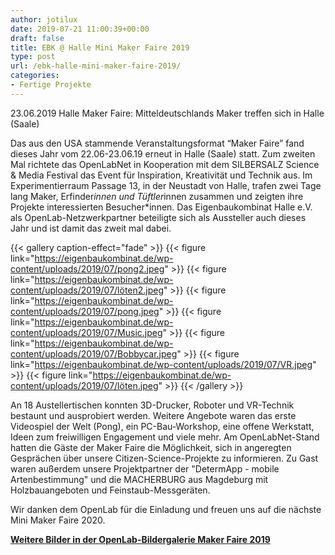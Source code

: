 ```yaml
---
author: jotilux
date: 2019-07-21 11:00:39+00:00
draft: false
title: EBK @ Halle Mini Maker Faire 2019
type: post
url: /ebk-halle-mini-maker-faire-2019/
categories:
- Fertige Projekte
---
```





23.06.2019 Halle Maker Faire: Mitteldeutschlands Maker treffen sich in Halle (Saale)





<!-- more -->





Das aus den USA stammende Veranstaltungsformat “Maker Faire” fand  dieses Jahr vom 22.06-23.06.19 erneut in Halle (Saale) statt. Zum  zweiten Mal richtete das OpenLabNet in Kooperation mit dem SILBERSALZ  Science & Media Festival das Event für Inspiration, Kreativität und  Technik aus. Im Experimentierraum Passage 13, in der Neustadt von Halle, trafen zwei Tage lang Maker, Erfinder*innen und Tüftler*innen zusammen und zeigten ihre Projekte interessierten Besucher*innen. Das Eigenbaukombinat Halle e.V. als OpenLab-Netzwerkpartner beteiligte sich als Aussteller auch dieses Jahr und ist damit das zweit mal dabei.





{{< gallery caption-effect="fade" >}}
{{< figure link="https://eigenbaukombinat.de/wp-content/uploads/2019/07/pong2.jpeg" >}}
{{< figure link="https://eigenbaukombinat.de/wp-content/uploads/2019/07/löten2.jpeg" >}}
{{< figure link="https://eigenbaukombinat.de/wp-content/uploads/2019/07/pong.jpeg" >}}
{{< figure link="https://eigenbaukombinat.de/wp-content/uploads/2019/07/Music.jpeg" >}}
{{< figure link="https://eigenbaukombinat.de/wp-content/uploads/2019/07/Bobbycar.jpeg" >}}
{{< figure link="https://eigenbaukombinat.de/wp-content/uploads/2019/07/VR.jpeg" >}}
{{< figure link="https://eigenbaukombinat.de/wp-content/uploads/2019/07/löten.jpeg" >}}
{{< /gallery >}}





An 18 Austellertischen konnten 3D-Drucker, Roboter und VR-Technik 
bestaunt und ausprobiert werden. Weitere Angebote waren das erste 
Videospiel der Welt (Pong), ein PC-Bau-Workshop, eine offene Werkstatt, 
Ideen zum freiwilligen Engagement und viele mehr. Am OpenLabNet-Stand 
hatten die Gäste der Maker Faire die Möglichkeit, sich in angeregten 
Gesprächen über unsere Citizen-Science-Projekte zu informieren. Zu Gast 
waren außerdem unsere Projektpartner der "DetermApp - mobile 
Artenbestimmung" und die MACHERBURG aus Magdeburg mit Holzbauangeboten 
und Feinstaub-Messgeräten.







Wir danken dem OpenLab für die Einladung und freuen uns auf die nächste Mini Maker Faire 2020.   








**[Weitere Bilder in der OpenLab-Bildergalerie Maker Faire 2019](https://openlab-halle.de/makerfaire/bildergalerie-maker-faire-2019)**



